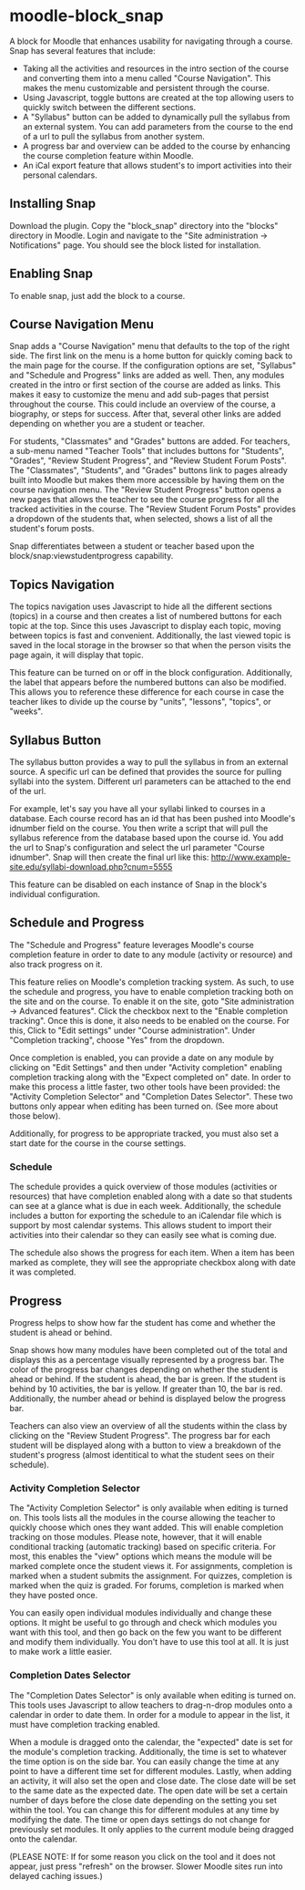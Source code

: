 # moodle-block_snap
A block for Moodle that enhances usability for navigating through a course. Snap has several features that include:

 * Taking all the activities and resources in the intro section of the course and converting them into a menu called "Course Navigation". This makes the menu customizable and persistent through the course. 
 * Using Javascript, toggle buttons are created at the top allowing users to quickly switch between the different sections.
 * A "Syllabus" button can be added to dynamically pull the syllabus from an external system. You can add parameters from the course to the end of a url to pull the syllabus from another system.
 * A progress bar and overview can be added to the course by enhancing the course completion feature within Moodle. 
 * An iCal export feature that allows student's to import activities into their personal calendars.

## Installing Snap
Download the plugin. Copy the "block_snap" directory into the "blocks" directory in Moodle. Login and navigate to the "Site administration -> Notifications" page. You should see the block listed for installation.
 
## Enabling Snap
To enable snap, just add the block to a course. 

## Course Navigation Menu
Snap adds a "Course Navigation" menu that defaults to the top of the right side. The first link on the menu is a home button for quickly coming back to the main page for the course. If the configuration options are set, "Syllabus" and "Schedule and Progress" links are added as well. Then, any modules created in the intro or first section of the course are added as links. This makes it easy to customize the menu and add sub-pages that persist throughout the course. This could include an overview of the course, a biography, or steps for success. After that, several other links are added depending on whether you are a student or teacher. 

For students, "Classmates" and "Grades" buttons are added. For teachers, a sub-menu named "Teacher Tools" that includes buttons for "Students", "Grades", "Review Student Progress", and "Review Student Forum Posts". The "Classmates", "Students", and "Grades" buttons link to pages already built into Moodle but makes them more accessible by having them on the course navigation menu. The "Review Student Progress" button opens a new pages that allows the teacher to see the course progress for all the tracked activities in the course. The "Review Student Forum Posts" provides a dropdown of the students that, when selected, shows a list of all the student's forum posts.

Snap differentiates between a student or teacher based upon the block/snap:viewstudentprogress capability. 

## Topics Navigation
The topics navigation uses Javascript to hide all the different sections (topics) in a course and then creates a list of numbered buttons for each topic at the top. Since this uses Javascript to display each topic, moving between topics is fast and convenient. Additionally, the last viewed topic is saved in the local storage in the browser so that when the person visits the page again, it will display that topic.

This feature can be turned on or off in the block configuration. Additionally, the label that appears before the numbered buttons can also be modified. This allows you to reference these difference for each course in case the teacher likes to divide up the course by "units", "lessons", "topics", or "weeks".

## Syllabus Button
The syllabus button provides a way to pull the syllabus in from an external source. A specific url can be defined that provides the source for pulling syllabi into the system. Different url parameters can be attached to the end of the url. 

For example, let's say you have all your syllabi linked to courses in a database. Each course record has an id that has been pushed into Moodle's idnumber field on the course. You then write a script that will pull the syllabus reference from the database based upon the course id. You add the url to Snap's configuration and select the url parameter "Course idnumber". Snap will then create the final url like this: http://www.example-site.edu/syllabi-download.php?cnum=5555  

This feature can be disabled on each instance of Snap in the block's individual configuration.

## Schedule and Progress
The "Schedule and Progress" feature leverages Moodle's course completion feature in order to date to any module (activity or resource) and also track progress on it.  

This feature relies on Moodle's completion tracking system. As such, to use the schedule and progress, you have to enable completion tracking both on the site and on the course. To enable it on the site, goto "Site administration -> Advanced features". Click the checkbox next to the "Enable completion tracking". Once this is done, it also needs to be enabled on the course. For this, Click to "Edit settings" under "Course administration". Under "Completion tracking", choose "Yes" from the dropdown.

Once completion is enabled, you can provide a date on any module by clicking on "Edit Settings" and then under "Activity completion" enabling completion tracking along with the "Expect completed on" date. In order to make this process a little faster, two other tools have been provided: the "Activity Completion Selector" and "Completion Dates Selector". These two buttons only appear when editing has been turned on. (See more about those below).

Additionally, for progress to be appropriate tracked, you must also set a start date for the course in the course settings.

### Schedule
The schedule provides a quick overview of those modules (activities or resources) that have completion enabled along with a date so that students can see at a glance what is due in each week. Additionally, the schedule includes a button for exporting the schedule to an iCalendar file which is support by most calendar systems. This allows student to import their activities into their calendar so they can easily see what is coming due.

The schedule also shows the progress for each item. When a item has been marked as complete, they will see the appropriate checkbox along with date it was completed.

## Progress
Progress helps to show how far the student has come and whether the student is ahead or behind. 

Snap shows how many modules have been completed out of the total and displays this as a percentage visually represented by a progress bar. The color of the progress bar changes depending on whether the student is ahead or behind. If the student is ahead, the bar is green. If the student is behind by 10 activities, the bar is yellow. If greater than 10, the bar is red. Additionally, the number ahead or behind is displayed below the progress bar. 

Teachers can also view an overview of all the students within the class by clicking on the "Review Student Progress". The progress bar for each student will be displayed along with a button to view a breakdown of the student's progress (almost identitical to what the student sees on their schedule).

### Activity Completion Selector
The "Activity Completion Selector" is only available when editing is turned on. This tools lists all the modules in the course allowing the teacher to quickly choose which ones they want added. This will enable completion tracking on those modules. Please note, however, that it will enable conditional tracking (automatic tracking) based on specific criteria. For most, this enables the "view" options which means the module will be marked complete once the student views it. For assignments, completion is marked when a student submits the assignment. For quizzes, completion is marked when the quiz is graded. For forums, completion is marked when they have posted once. 

You can easily open individual modules individually and change these options. It might be useful to go through and check which modules you want with this tool, and then go back on the few you want to be different and modify them individually. You don't have to use this tool at all. It is just to make work a little easier. 

### Completion Dates Selector
The "Completion Dates Selector" is only available when editing is turned on. This tools uses Javascript to allow teachers to drag-n-drop modules onto a calendar in order to date them. In order for a module to appear in the list, it must have completion tracking enabled. 

When a module is dragged onto the calendar, the "expected" date is set for the module's completion tracking. Additionally, the time is set to whatever the time option is on the side bar. You can easily change the time at any point to have a different time set for different modules. Lastly, when adding an activity, it will also set the open and close date. The close date will be set to the same date as the expected date. The open date will be set a certain number of days before the close date depending on the setting you set within the tool. You can change this for different modules at any time by modifying the date. The time or open days settings do not change for previously set modules. It only applies to the current module being dragged onto the calendar. 

(PLEASE NOTE: If for some reason you click on the tool and it does not appear, just press "refresh" on the browser. Slower Moodle sites run into delayed caching issues.)





